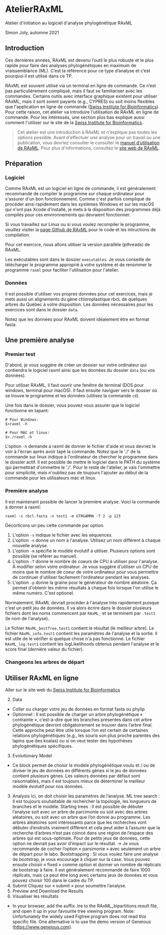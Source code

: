 # AtelierRAxML

Atelier d'initiation au logiciel d'analyse phylogénétique RAxML

Simon Joly, automne 2021

## Introduction

Ces dernières années, RAxML est devenu l’outil le plus robuste et le plus rapide pour faire des analyses phylogénétiques en maximum de vraissemblance (ML). C’est la référence pour ce type d’analyse et c’est pourquoi il est utilisé dans ce TP.

RAxML est souvent utilisé via un terminal en ligne de commande. Ce n’est pas particulièrement compliqué, mais il faut se familiariser avec les commandes. Certains outils avec interface graphique existent pour utiliser RAxML, mais il sont soient payants (e.g., CYPRES) ou soit moins flexibles que l'application en ligne de commande ([Swiss Institute for Bioinformatics](https://raxml-ng.vital-it.ch/)). Pour cette raison, cet atelier va introduire l'utilisation de RAxML en ligne de commande. Pour les intéressés, une section plus bas explique aussi comment l'utiliser sur le site de la [Swiss Institute for Bioinformatics](https://raxml-ng.vital-it.ch/).

> Cet atelier est une introduction à RAxML et n'explique pas toutes les options possible. Avant d'effectuer une analyse pour un travail ou une publication, vous devriez consulter le consulter le [manuel d’utilisation de RAxML](https://cme.h-its.org/exelixis/php/countManualNew.php). Pour plus d'informations, consultez le [site web de RAxML](https://cme.h-its.org/exelixis/web/software/raxml/).

## Préparation

### Logiciel

Comme RAxML est un logiciel en ligne de commande, il est généralement recommandé de compiler le programme sur chaque ordinateur pour s'assurer d'un bon fonctionnement. Comme c'est parfois compliqué de procéder ainsi rapidement dans les systèmes Windows et sur les macOS qui n'ont pas Xcode d'installé, je mets à la disposition des programmes déjà compilés pour ces environnements qui devraient fonctionner.

Si vous travaillez sur Linux ou si vous voulez recompiler le programme, veuillez visiter la [page Github de RAxML](https://github.com/stamatak/standard-RAxML) pour le code et les intructions de compilation.

Pour cet exercice, nous allons utiliser la version parallèle (pthreads) de RAxML.

Les exécutables sont dans le dossier `executables`. Je vous conseille de télécharger le programme approprié à votre système et de renommer le programme `raxml` pour faciliter l'utilisation pour l'atelier.

### Données

Il est possible d'utiliser vos propres données pour cet exercices, mais je mets aussi un alignements du gène chloroplastique rbcL de quelques arbres du Québec à votre disposition. Les données nécessaires pour les exercices sont dans le dossier `data`.

Notez que les données pour RAxML doivent idéalement être en format fasta.

## Une première analyse

### Premier test

D'abord, je vous suggère de créer un dossier sur votre ordinateur qui contiendra le logiciel raxml ainsi que les données du dossier `data` (ou vos données).

Pour utiliser RAxML, il faut ouvrir une fenêtre de terminal (DOS pour windows, terminal pour macOS). Il faut ensuite naviguer vers le dossier où se trouve le programme et les données (utilisez la commande `cd`).

Une fois dans le dossier, vous pouvez vous assurer que le logiciel fonctionne en tapant:

```
# Pour Windows:
$>raxml -h

# Pour MAC et linux:
$>./raxml -h
```

L'option `-h` demande à raxml de donner le fichier d'aide et vous devriez le voir à l'écran après avoir tapé la commande. Notez que le './' de la commande sur linux indique à l'ordinateur de chercher le programme dans le dossier actif. Il est possible de mettre le logiciel dans le PATH du système qui permettrait d'ommettre le './'. Pour le reste de l'atelier, je vais l'ommettre pour simplicité, mais n'oubliez pas de toujours l'ajouter au début de la commande pour les utilisateurs mac et linux.

### Première analyse

Il est maintenant possible de lancer la première analyse. Voici la commande à donner à raxml:

```
raxml -s rbcl.fasta -n test1 -m GTRGAMMA -T 2 -p 123 
```

Décorticons un peu cette commande par option.

1. L'option `-s` indique le fichier avec les séquences.
1. L'option `-n` donne un nom à l'analyse. Utilisez un nom différent à chaque nouvelle analyse.
1. L'option `-m` spécifie le modèle évolutif à utiliser. Plusieurs options sont possible (se référer au manuel).
1. L'option `-T` donne le nombre de coeurs de CPU à utiliser pour l'analyse. À modifier selon votre ordinateur. Je vous suggère d'utiliser un CPU de moins que le nombre de coeur de votre ordinateur pour vous permettre de continuer d'utiliser facilement l'ordinateur pendant les analyses.
1. L'option `-p` donne la graine pour le générateur de nombre aléatoire. Ça permet d'obtenir les même résultats à chaque fois lorsque l'on utilise le même numéro. C'est optionel.

Normalement, RAxML devrait procéder à l'analyse très rapidement puisque c'est un petit jeu de données. Il va alors écrire dans le dossier plusieurs fichiers dont les noms commencent par `RAxML_` et se terminent par `.test1` (le nom de l'analyse).

Le fichier `RAxML_bestTree.test1` contient le résultat (le meilleur arbre). Le fichier `RAxML_info.test1` contient les paramètres de l'analyse et la sortie. Il est utile de le vérifier si quelque chose n'a pas fonctionné. Le fichier `RAxML_log.test1` contient les logLikelihoods obtenus pendant l'analyse et le score final (dernière valeur du fichier).

### Changeons les arbres de départ



## Utiliser RAxML en ligne

Aller sur le site web du [Swiss Institute for Bioinformatics](https://raxml-ng.vital-it.ch/)

2. Data 
- Coller ou charger votre jeu de données en format fasta ou phylip
- Optionnel : Il est possible de charger un arbre phylogénétique « contrainte », c’est-à-dire que les branches présentes dans cet arbre phylogénétique devront obligatoirement se trouver dans l’arbre final. Cette approche peut être utile lorsque l’on est certain de certaines relations phylogénétiques (e.g., les souris son plus proche parentes des lapins que des koalas) ou si on veut tester des hypothèses phylogénétiques spécifiques.
3. Evolutionary Model 
- Ce block permet de choisir le modèle phylogénétique voulu et / ou de diviser le jeu de données en différents gènes si le jeu de données contient plusieurs gènes. Les valeurs données par défaut sont raisonnables, mais il est toujours mieux de déterminer le meilleur modèle évolutif pour nos données.
3. Analysis 
Ici, on doit choisir les paramètres de l’analyse.
ML tree search :  Il est toujours souhaitable de rechercher la topologie, les longueurs de branches et le modèle.
Starting trees : Il est possible de débuter l’analyse soit avec un arbre de parcimonie ou soit avec des arbres aléatoires, ou soit avec un arbre que l’on donne au programme. Les arbres aléatoires sont intéressants parce que les recherches vont débuter d’endroits vraiment différent et cela peut aider à l’assurer que la recherche d’arbres n’est pas coincé dans une région de l’espace des arbres qui est sous-optimale. Pour de petits jeux de données, cette option ne devrait pas avoir d’impact sur le résultat. 
-> Je vous recommande de cocher l’option « parsimonie » avec seulement un arbre de départ pour le labo.
Bootstrapping : Si vous voulez faire une analyse de bootstrap, je vous encourage à cliquer sur la case. Vous pouvez ensuite choisir « fixed » comme option et donner un nombre de réplicats de bootstrap à faire. Il est généralement recommandé de faire 1000 réplicats, mais ça peut être long avec certains jeux de données et vous pouvez choisir 100 dans le cadre du TP.
3. Submit 
Cliquez sur « submit » pour soumettre l’analyse. 
6. Preview and Download the Results 
7. Visualiser les résultats

- In your browser, add the suffix .tre to the RAxML_bipartitions.result file, and open it up in your favourite tree viewing program. Note: Unfortunately the widely used Figtree program does not read this specific file. One alternative is to use the demo version of Geneious (https://www.geneious.com). 

